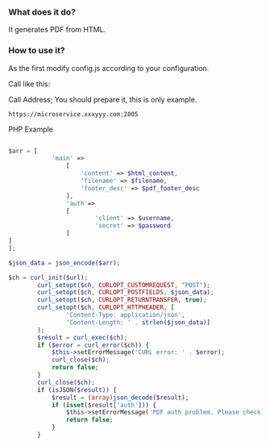 ### What does it do?

It generates PDF from HTML.

### How to use it?

As the first modify config.js according to your configuration.

Call like this:

Call Address;
You should prepare it, this is only example.
```
https://microservice.xxxyyy.com:2005
```
PHP Example

```php

$arr = [
            'main' =>
                [
                    'content' => $html_content,
                    'filename' => $filename,
                    'footer_desc' => $pdf_footer_desc
                ],
                'auth'=>
                [
                        'client' => $username,
                        'secret' => $password
                ]
]
];

$json_data = json_encode($arr);

$ch = curl_init($url);
        curl_setopt($ch, CURLOPT_CUSTOMREQUEST, "POST");
        curl_setopt($ch, CURLOPT_POSTFIELDS, $json_data);
        curl_setopt($ch, CURLOPT_RETURNTRANSFER, true);
        curl_setopt($ch, CURLOPT_HTTPHEADER, [
                'Content-Type: application/json',
                'Content-Length: ' . strlen($json_data)]
        );
        $result = curl_exec($ch);
        if ($error = curl_error($ch)) {
            $this->setErrorMessage('CURL error: ' . $error);
            curl_close($ch);
            return false;
        }
        curl_close($ch);
        if (isJSON($result)) {
            $result = (array)json_decode($result);
            if (isset($result['auth'])) {
                $this->setErrorMessage('PDF auth problem. Please check username and password!');
                return false;
            }
        }

```